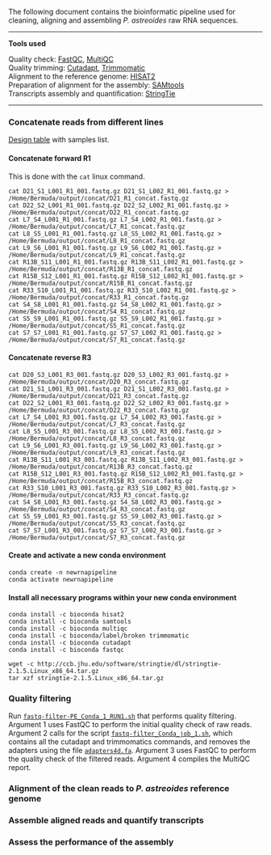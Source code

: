 
The following document contains the bioinformatic pipeline used for cleaning, aligning and assembling _P. astreoides_ raw RNA sequences.

---

**Tools used**  

Quality check: [FastQC](https://www.bioinformatics.babraham.ac.uk/projects/fastqc/), [MultiQC](https://multiqc.info/)  
Quality trimming: [Cutadapt](https://cutadapt.readthedocs.io/en/stable/), [Trimmomatic](http://www.usadellab.org/cms/?page=trimmomatic)  
Alignment to the reference genome: [HISAT2](https://ccb.jhu.edu/software/hisat2/index.shtml)  
Preparation of alignment for the assembly: [SAMtools](http://www.htslib.org/doc/samtools.html)  
Transcripts assembly and quantification: [StringTie](https://ccb.jhu.edu/software/stringtie/) 

---

### Concatenate reads from different lines 

[Design table]() with samples list.

#### Concatenate forward R1

This is done with the ```cat``` linux command.

```
cat D21_S1_L001_R1_001.fastq.gz D21_S1_L002_R1_001.fastq.gz > /Home/Bermuda/output/concat/D21_R1_concat.fastq.gz
cat D22_S2_L001_R1_001.fastq.gz D22_S2_L002_R1_001.fastq.gz > /Home/Bermuda/output/concat/D22_R1_concat.fastq.gz
cat L7_S4_L001_R1_001.fastq.gz L7_S4_L002_R1_001.fastq.gz > /Home/Bermuda/output/concat/L7_R1_concat.fastq.gz
cat L8_S5_L001_R1_001.fastq.gz L8_S5_L002_R1_001.fastq.gz > /Home/Bermuda/output/concat/L8_R1_concat.fastq.gz
cat L9_S6_L001_R1_001.fastq.gz L9_S6_L002_R1_001.fastq.gz > /Home/Bermuda/output/concat/L9_R1_concat.fastq.gz
cat R13B_S11_L001_R1_001.fastq.gz R13B_S11_L002_R1_001.fastq.gz > /Home/Bermuda/output/concat/R13B_R1_concat.fastq.gz
cat R15B_S12_L001_R1_001.fastq.gz R15B_S12_L002_R1_001.fastq.gz > /Home/Bermuda/output/concat/R15B_R1_concat.fastq.gz
cat R33_S10_L001_R1_001.fastq.gz R33_S10_L002_R1_001.fastq.gz > /Home/Bermuda/output/concat/R33_R1_concat.fastq.gz
cat S4_S8_L001_R1_001.fastq.gz S4_S8_L002_R1_001.fastq.gz > /Home/Bermuda/output/concat/S4_R1_concat.fastq.gz
cat S5_S9_L001_R1_001.fastq.gz S5_S9_L002_R1_001.fastq.gz > /Home/Bermuda/output/concat/S5_R1_concat.fastq.gz
cat S7_S7_L001_R1_001.fastq.gz S7_S7_L002_R1_001.fastq.gz > /Home/Bermuda/output/concat/S7_R1_concat.fastq.gz
```

#### Concatenate reverse R3

```
cat D20_S3_L001_R3_001.fastq.gz D20_S3_L002_R3_001.fastq.gz > /Home/Bermuda/output/concat/D20_R3_concat.fastq.gz
cat D21_S1_L001_R3_001.fastq.gz D21_S1_L002_R3_001.fastq.gz > /Home/Bermuda/output/concat/D21_R3_concat.fastq.gz
cat D22_S2_L001_R3_001.fastq.gz D22_S2_L002_R3_001.fastq.gz > /Home/Bermuda/output/concat/D22_R3_concat.fastq.gz
cat L7_S4_L001_R3_001.fastq.gz L7_S4_L002_R3_001.fastq.gz > /Home/Bermuda/output/concat/L7_R3_concat.fastq.gz
cat L8_S5_L001_R3_001.fastq.gz L8_S5_L002_R3_001.fastq.gz > /Home/Bermuda/output/concat/L8_R3_concat.fastq.gz
cat L9_S6_L001_R3_001.fastq.gz L9_S6_L002_R3_001.fastq.gz > /Home/Bermuda/output/concat/L9_R3_concat.fastq.gz
cat R13B_S11_L001_R3_001.fastq.gz R13B_S11_L002_R3_001.fastq.gz > /Home/Bermuda/output/concat/R13B_R3_concat.fastq.gz
cat R15B_S12_L001_R3_001.fastq.gz R15B_S12_L002_R3_001.fastq.gz > /Home/Bermuda/output/concat/R15B_R3_concat.fastq.gz
cat R33_S10_L001_R3_001.fastq.gz R33_S10_L002_R3_001.fastq.gz > /Home/Bermuda/output/concat/R33_R3_concat.fastq.gz
cat S4_S8_L001_R3_001.fastq.gz S4_S8_L002_R3_001.fastq.gz > /Home/Bermuda/output/concat/S4_R3_concat.fastq.gz
cat S5_S9_L001_R3_001.fastq.gz S5_S9_L002_R3_001.fastq.gz > /Home/Bermuda/output/concat/S5_R3_concat.fastq.gz
cat S7_S7_L001_R3_001.fastq.gz S7_S7_L002_R3_001.fastq.gz > /Home/Bermuda/output/concat/S7_R3_concat.fastq.gz
```

#### Create and activate a new conda environment

```
conda create -n newrnapipeline
conda activate newrnapipeline
```

#### Install all necessary programs within your new conda environment

```
conda install -c bioconda hisat2
conda install -c bioconda samtools
conda install -c bioconda multiqc  
conda install -c bioconda/label/broken trimmomatic
conda install -c bioconda cutadapt
conda install -c bioconda fastqc 

wget -c http://ccb.jhu.edu/software/stringtie/dl/stringtie-2.1.5.Linux_x86_64.tar.gz
tar xzf stringtie-2.1.5.Linux_x86_64.tar.gz
```

### Quality filtering 

Run [`fastq-filter-PE_Conda_1_RUN1.sh`]() that performs quality filtering. Argument 1 uses FastQC to perform the initial quality check of raw reads. Argument 2 calls for the script [`fastq-filter_Conda_job_1.sh`](), which contains all the cutadapt and trimmomatics commands, and removes the adapters using the file [`adapters4d.fa`](). Argument 3 uses FastQC to perform the quality check of the filtered reads. Argument 4 compiles the MultiQC report. 

### Alignment of the clean reads to _P. astreoides_ reference genome 



### Assemble aligned reads and quantify transcripts 



### Assess the performance of the assembly 


